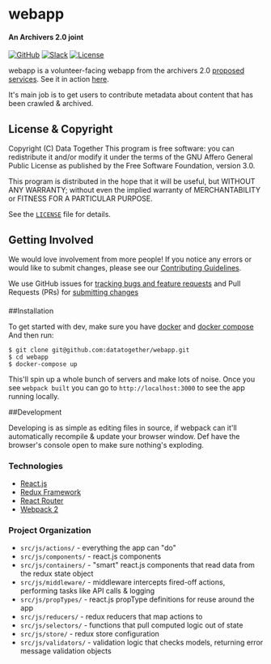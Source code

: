 # webapp
#### An Archivers 2.0 joint
<!-- Repo Badges for: Github Project, Slack, License-->

[![GitHub](https://img.shields.io/badge/project-Data_Together-487b57.svg?style=flat-square)](http://github.com/datatogether)
[![Slack](https://img.shields.io/badge/slack-Archivers-b44e88.svg?style=flat-square)](https://archivers-slack.herokuapp.com/)
[![License](https://img.shields.io/github/license/mashape/apistatus.svg)](./LICENSE)

webapp is a volunteer-facing webapp from the archivers 2.0 [proposed services](https://github.com/edgi-govdata-archiving/proposed-services). See it in action [here](https://alpha.archivers.space).

It's main job is to get users to contribute metadata about content that has been crawled & archived.

## License & Copyright

Copyright (C) <year> Data Together
This program is free software: you can redistribute it and/or modify it under
the terms of the GNU Affero General Public License as published by the Free Software
Foundation, version 3.0.

This program is distributed in the hope that it will be useful, but WITHOUT ANY
WARRANTY; without even the implied warranty of MERCHANTABILITY or FITNESS FOR A
PARTICULAR PURPOSE.

See the [`LICENSE`](./LICENSE) file for details.

## Getting Involved

We would love involvement from more people! If you notice any errors or would like to submit changes, please see our [Contributing Guidelines](./.github/CONTRIBUTING.md).

We use GitHub issues for [tracking bugs and feature requests](https://github.com/datatogether/webapp/issues) and Pull Requests (PRs) for [submitting changes](https://github.com/datatogether/webapp/pulls)

####

##Installation

To get started with dev, make sure you have [docker](https://store.docker.com/search?type=edition&offering=community) and [docker compose](https://docs.docker.com/compose/install/) And then run:

```shell
$ git clone git@github.com:datatogether/webapp.git
$ cd webapp
$ docker-compose up
```

This'll spin up a whole bunch of servers and make lots of noise. Once you see `webpack built` you can go to `http://localhost:3000` to see the app running locally.

##Development

Developing is as simple as editing files in source, if webpack can it'll automatically recompile & update your browser window. Def have the browser's console open to make sure nothing's exploding.

### Technologies

* [React.js](https://facebook.github.io/react/)
* [Redux Framework](https://redux.js.org/)
* [React Router](https://reacttraining.com/react-router/)
* [Webpack 2](https://webpack.js.org)

### Project Organization

* `src/js/actions/` - everything the app can "do"
* `src/js/components/` - react.js components
* `src/js/containers/` - "smart" react.js components that read data from the redux state object
* `src/js/middleware/` - middleware intercepts fired-off actions, performing tasks like API calls & logging
* `src/js/propTypes/` - react.js propType definitions for reuse around the app
* `src/js/reducers/` - redux reducers that map actions to
* `src/js/selectors/` - functions that pull computed logic out of state
* `src/js/store/` - redux store configuration
* `src/js/validators/` - validation logic that checks models, returning error message validation objects

